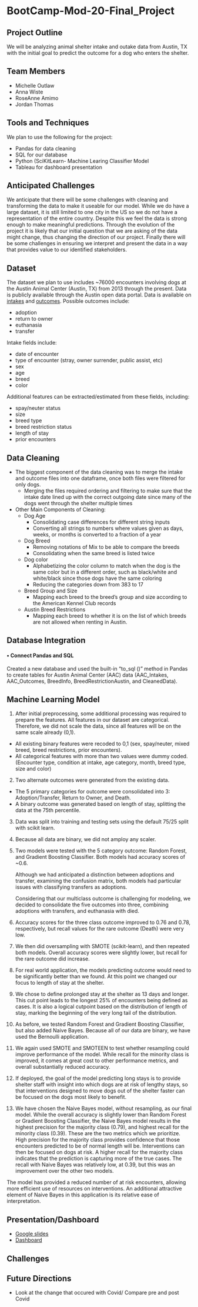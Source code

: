 # BootCamp-Mod-20-Final_Project

## Project Outline
We will be analyzing animal shelter intake and outake data from Austin, TX with the initial goal to predict the outcome for a dog who enters the shelter.

## Team Members
- Michelle Outlaw
- Anna Wiste
- RoseAnne Amimo
- Jordan Thomas

## Tools and Techniques
We plan to use the following for the project:
- Pandas for data cleaning
- SQL for our database
- Python (SciKitLearn- Machine Learing Classifier Model
- Tableau for dashboard presentation

## Anticipated Challenges
We anticipate that there will be some challenges with cleaning and transforming the data to make it useable for our model. While we do have a large dataset, it is still limited to one city in the US so we do not have a representation of the entire country. Despite this we feel the data is strong enough to make meaningful predictions. Through the evolution of the project it is likely that our initial question that we are asking of the data might change, thus changing the direction of our project. Finally there will be some challenges in ensuring we interpret and present the data in a way that provides value to our identified stakeholders.

## Dataset
The dataset we plan to use includes ~76000 encounters involving dogs at the Austin Animal Center (Austin, TX) from 2013 through the present. 
Data is publicly available through the Austin open data portal. Data is available on [intakes](https://data.austintexas.gov/Health-and-Community-Services/Austin-Animal-Center-Intakes/wter-evkm) and [outcomes](https://data.austintexas.gov/Health-and-Community-Services/Austin-Animal-Center-Outcomes/9t4d-g238). 
Possible outcomes include:
- adoption
- return to owner
- euthanasia
- transfer

Intake fields include:
- date of encounter
- type of encounter (stray, owner surrender, public assist, etc)
- sex 
- age
- breed
- color

Additional features can be extracted/estimated from these fields, including:
- spay/neuter status
- size
- breed type
- breed restriction status
- length of stay
- prior encounters

## Data Cleaning
- The biggest component of the data cleaning was to merge the intake and outcome files into one dataframe, once both files were filtered for only dogs.
  * Merging the files required ordering and filtering to make sure that the intake date lined up with the correct outgoing date since many of the dogs went through the shelter multiple times
- Other Main Components of Cleaning:
  * Dog Age
    - Consolidating case differences for different string inputs
    - Converting all strings to numbers where values given as days, weeks, or months is converted to a fraction of a year
  * Dog Breed
    - Removing notations of Mix to be able to compare the breeds
    - Consolidating when the same breed is listed twice
  * Dog color
    - Alphabetizing the color column to match when the dog is the same color but in a different order, such as black/white and white/black since those dogs have the same coloring
    - Reducing the categories down from 383 to 17
  * Breed Group and Size
    - Mapping each breed to the breed’s group and size according to the American Kennel Club records
  * Austin Breed Restrictions
    - Mapping each breed to whether it is on the list of which breeds are not allowed when renting in Austin.

## Database Integration
#### •	Connect Pandas and SQL

Created a new database and used the built-in “to_sql ()” method in Pandas to create tables for Austin Animal Center (AAC) data (AAC_Intakes, AAC_Outcomes, BreedInfo, BreedRestrictionAustin, and CleanedData).

## Machine Learning Model
1. After initial preprocessing, some additional processing was required to prepare the features. All features in our dataset are categorical. Therefore, we did not scale the data, since all features will be on the same scale already (0,1).
- All existing binary features were recoded to 0,1 (sex, spay/neuter, mixed breed, breed restrictions, prior encounters).
- All categorical features with more than two values were dummy coded. (Encounter type, condition at intake, age category, month, breed type, size and color)

2. Two alternate outcomes were generated from the existing data. 
- The 5 primary categories for outcome were consolidated into 3: Adoption/Transfer, Return to Owner, and Death.
- A binary outcome was generated based on length of stay, splitting the data at the 75th percentile. 

3. Data was split into training and testing sets using the default 75/25 split with scikit learn.

4. Because all data are binary, we did not amploy any scaler. 

5. Two models were tested with the 5 category outcome: Random Forest, and Gradient Boosting Classifier.
Both models had accuracy scores of ~0.6. 

      Although we had anticipated a distinction between adoptions and transfer, examining the confusion matrix, both models had particular issues with classifying transfers as adoptions. 

      Considering that our multiclass outcome is challenging for modeling, we decided to consolidate the five outcomes into three, combining adoptions with transfers, and euthanasia with died. 

6. Accuracy scores for the three class outcome improved to 0.76 and 0.78, respectively, but recall values for the rare outcome (Death) were very low. 

7. We then did oversampling with SMOTE (scikit-learn), and then repeated both models. Overall accuracy scores were slightly lower, but recall for the rare outcome did increase. 

8. For real world application, the models predicting outcome would need to be significantly better than we found. At this point we changed our focus to length of stay at the shelter. 

9. We chose to define prolonged stay at the shelter as 13 days and longer. This cut point leads to the longest 25% of encounters being defined as cases. It is also a logical cutpoint based on the distribution of length of stay, marking the beginning of the very long tail of the distribution. 

10. As before, we tested Random Forest and Gradient Boosting Classifier, but also added Naive Bayes. Because all of our data are binary, we have used the Bernoulli application.

11. We again used SMOTE and SMOTEEN to test whether resampling could improve performance of the model. While recall for the minority class is improved, it comes at great cost to other performance metrics, and overall substantially reduced accuracy.

12. If deployed, the goal of the model predicting long stays is to provide shelter staff with insight into which dogs are at risk of lengthy stays, so that interventions designed to move dogs out of the shelter faster can be focused on the dogs most likely to benefit.

13. We have chosen the Naive Bayes model, without resampling, as our final model. While the overall accuracy is slightly lower than Random Forest or Gradient Boosting Classifier, the Naive Bayes model results in the highest precision for the majority class (0.79), and highest recall for the minority class (0.39). These are the two metrics which we prioritize.
High precision for the majority class provides confidence that those encounters predicted to be of normal length will be. Interventions can then be focused on dogs at risk. 
A higher recall for the majority class indicates that the prediction is capturing more of the true cases. The recall with Naive Bayes was relatively low, at 0.39, but this was an improvement over the other two models.

The model has provided a reduced number of at risk encounters, allowing more efficient use of resources on interventions.
An additional attractive element of Naive Bayes in this application is its relative ease of interpretation.


## Presentation/Dashboard

- [Google slides](https://docs.google.com/presentation/d/1OiE5D7VYmm6KsXCUUHtG2Hv3Lr9HjXpQY_gYK4ltiK4/edit?usp=sharing)
- [Dashboard](https://public.tableau.com/app/profile/jordan.thomas5085/viz/LengthofStayDashboard_16447681694690/LOSDashboard?publish=yes)

## Challenges

## Future Directions
- Look at the change that occured with Covid/ Compare pre and post Covid
